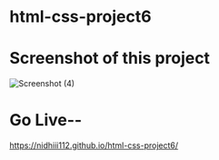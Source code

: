 # html-css-project6


# Screenshot of this project
![Screenshot (4)](https://github.com/nidhiii112/html-css-project6/assets/117963273/514921b2-7db7-48c7-8a14-ecdd02611ed8)

 
# Go Live--
https://nidhiii112.github.io/html-css-project6/  
 
 

